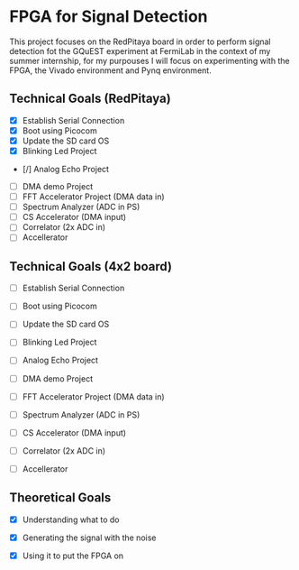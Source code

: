 # FPGA for Signal Detection

 This project focuses on the RedPitaya board in order to perform signal detection fot the GQuEST experiment at FermiLab in the context of my summer internship, for my purpouses I will focus on experimenting with the FPGA, the Vivado environment and Pynq environment.

## Technical Goals (RedPitaya)
- [x] Establish Serial Connection
- [x] Boot using Picocom
- [x] Update the SD card OS
- [x] Blinking Led Project
- [/] Analog Echo Project 
- [ ] DMA demo Project
- [ ] FFT Accelerator Project (DMA data in)
- [ ] Spectrum Analyzer (ADC in PS)
- [ ] CS Accelerator (DMA input)
- [ ] Correlator (2x ADC in)
- [ ] Accellerator

## Technical Goals (4x2 board)
- [ ] Establish Serial Connection
- [ ] Boot using Picocom
- [ ] Update the SD card OS
- [ ] Blinking Led Project
- [ ] Analog Echo Project 
- [ ] DMA demo Project
- [ ] FFT Accelerator Project (DMA data in)
- [ ] Spectrum Analyzer (ADC in PS)
- [ ] CS Accelerator (DMA input)
- [ ] Correlator (2x ADC in)
- [ ] Accellerator


## Theoretical Goals
- [X] Understanding what to do
- [X] Generating the signal with the noise
- [X] Using it to put the FPGA on



